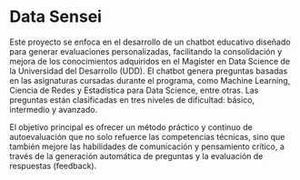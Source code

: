 # Data Sensei
Este proyecto se enfoca en el desarrollo de un chatbot educativo diseñado para generar evaluaciones personalizadas, facilitando la consolidación y mejora de los conocimientos adquiridos en el Magíster en Data Science de la Universidad del Desarrollo (UDD). El chatbot genera preguntas basadas en las asignaturas cursadas durante el programa, como Machine Learning, Ciencia de Redes y Estadística para Data Science, entre otras. Las preguntas están clasificadas en tres niveles de dificultad: básico, intermedio y avanzado.

El objetivo principal es ofrecer un método práctico y continuo de autoevaluación que no solo refuerce las competencias técnicas, sino que también mejore las habilidades de comunicación y pensamiento crítico, a través de la generación automática de preguntas y la evaluación de respuestas (feedback).
